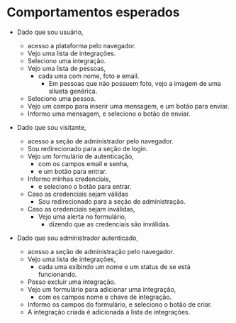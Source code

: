 # Comportamentos esperados

- Dado que sou usuário,
  - acesso a plataforma pelo navegador.
  - Vejo uma lista de integrações.
  - Seleciono uma integração.
  - Vejo uma lista de pessoas,
    - cada uma com nome, foto e email.
      - Em pessoas que não possuem foto, vejo a imagem de uma silueta genérica.
  - Seleciono uma pessoa.
  - Vejo um campo para inserir uma mensagem, e um botão para enviar.
  - Informo uma mensagem, e seleciono o botão de enviar.

- Dado que sou visitante,
  - acesso a seção de administrador pelo navegador.
  - Sou redirecionado para a seção de login.
  - Vejo um formulário de autenticação,
    - com os campos email e senha,
    - e um botão para entrar.
  - Informo minhas credenciais,
    - e seleciono o botão para entrar.
  - Caso as credenciais sejam válidas
    - Sou redirecionado para a seção de administração.
  - Caso as credenciais sejam inválidas,
    - Vejo uma alerta no formulário,
      - dizendo que as credenciais são inválidas.

- Dado que sou administrador autenticado,
  - acesso a seção de administração pelo navegador.
  - Vejo uma lista de integrações,
    - cada uma exibindo um nome e um status de se está funcionando.
  - Posso excluir uma integração.
  - Vejo um formulário para adicionar uma integração,
    - com os campos nome e chave de integração.
  - Informo os campos do formulário, e seleciono o botão de criar.
  - A integração criada é adicionada a lista de integrações.